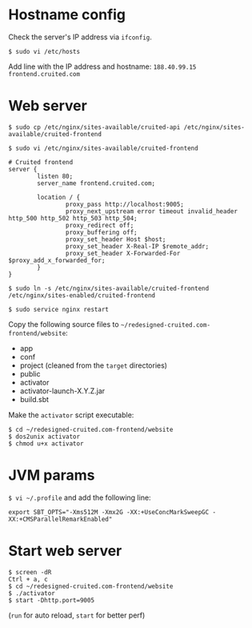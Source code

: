 # Hostname config

Check the server's IP address via `ifconfig`.

`$ sudo vi /etc/hosts`

Add line with the IP address and hostname: `188.40.99.15 frontend.cruited.com`


# Web server

`$ sudo cp /etc/nginx/sites-available/cruited-api /etc/nginx/sites-available/cruited-frontend`

`$ sudo vi /etc/nginx/sites-available/cruited-frontend`

    # Cruited frontend
    server {
            listen 80;
            server_name frontend.cruited.com;

            location / {
                    proxy_pass http://localhost:9005;
                    proxy_next_upstream error timeout invalid_header http_500 http_502 http_503 http_504;
                    proxy_redirect off;
                    proxy_buffering off;
                    proxy_set_header Host $host;
                    proxy_set_header X-Real-IP $remote_addr;
                    proxy_set_header X-Forwarded-For $proxy_add_x_forwarded_for;
            }
    }

`$ sudo ln -s /etc/nginx/sites-available/cruited-frontend /etc/nginx/sites-enabled/cruited-frontend`

`$ sudo service nginx restart`

Copy the following source files to `~/redesigned-cruited.com-frontend/website`:

* app
* conf
* project (cleaned from the `target` directories)
* public
* activator
* activator-launch-X.Y.Z.jar
* build.sbt

Make the `activator` script executable:

    $ cd ~/redesigned-cruited.com-frontend/website
    $ dos2unix activator
    $ chmod u+x activator


# JVM params

`$ vi ~/.profile` and add the following line:

    export SBT_OPTS="-Xms512M -Xmx2G -XX:+UseConcMarkSweepGC -XX:+CMSParallelRemarkEnabled"

    
# Start web server

    $ screen -dR
    Ctrl + a, c
    $ cd ~/redesigned-cruited.com-frontend/website
    $ ./activator
    $ start -Dhttp.port=9005

(`run` for auto reload, `start` for better perf)

